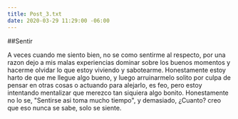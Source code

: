 ```yaml
---
title: Post_3.txt
date: 2020-03-29 11:29:00 -06:00
---
```


##Sentir

A veces cuando me siento bien, no se como sentirme al respecto, por una razon dejo a mis malas experiencias dominar sobre los buenos momentos y hacerme olvidar lo que estoy viviendo y sabotearme.
Honestamente estoy harto de que me llegue algo bueno, y luego arruinarmelo solito por culpa de pensar en otras cosas o actuando para alejarlo, es feo, pero estoy intentando mentalizar que merezco tan siquiera algo bonito.
Honestamente no lo se, "Sentirse asi toma mucho tiempo", y demasiado, ¿Cuanto? creo que eso nunca se sabe, solo se siente.